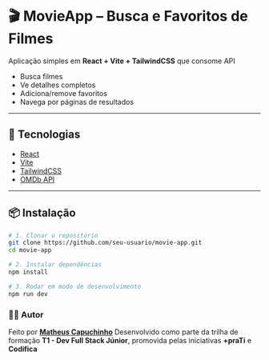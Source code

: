 # 🎬 MovieApp – Busca e Favoritos de Filmes  

Aplicação simples em **React + Vite + TailwindCSS** que consome API  
- Busca filmes  
- Ve detalhes completos  
- Adiciona/remove favoritos 
- Navega por páginas de resultados 

---

## 🚀 Tecnologias
- [React](https://reactjs.org/)  
- [Vite](https://vitejs.dev/)  
- [TailwindCSS](https://tailwindcss.com/)  
- [OMDb API](https://www.omdbapi.com/)  

---

## 📦 Instalação
```bash
# 1. Clonar o repositório
git clone https://github.com/seu-usuario/movie-app.git
cd movie-app
```
```bash
# 2. Instalar dependências
npm install
```
```bash
# 3. Rodar em modo de desenvolvimento
npm run dev
```
### 👨‍💻 Autor

Feito por **[Matheus Capuchinho](https://github.com/Mathz0)**
Desenvolvido como parte da trilha de formação **T1 - Dev Full Stack Júnior**, promovida pelas iniciativas **+praTi** e **Codifica**
